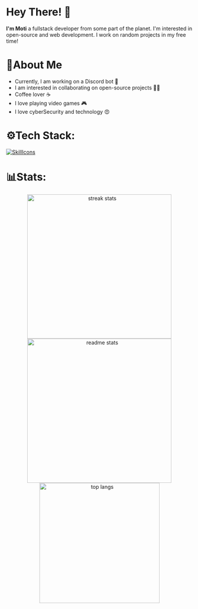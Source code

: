 # Hey There! 👋
**I'm Moti** a fullstack developer from some part of the planet. I'm interested in open-source and web development. I work on random projects in my free time!

# 🤺About Me

- Currently, I am working on a Discord bot 🤖
- I am interested in collaborating on open-source projects 👨‍💻
- Coffee lover ☕️
- I love playing video games 🎮
- I love cyberSecurity and technology 😍

# ⚙Tech Stack:
[![SkillIcons](https://skillicons.dev/icons?i=js,ts,html,css,nodejs,react,next,tailwind,bootstrap,java,rust,mysql,mongodb,git,markdown,nginx,docker,c#)](https://motidev.com)<br/>

# 📊Stats:
<div align=center>
  <img width=390 src="https://github-readme-streak-stats-salesp07.vercel.app/?user=motidev&count_private=true&theme=react&border_radius=10" alt="streak stats"/>
  <img width=390 src="https://github-readme-stats-salesp07.vercel.app/api?username=motidev&count_private=true&show_icons=true&theme=react&rank_icon=github&border_radius=10" alt="readme stats" />
  <br/>
  <img width=325 align="center" src="https://github-readme-stats-salesp07.vercel.app/api/top-langs/?username=motidev&hide=HTML&langs_count=8&layout=compact&theme=react&border_radius=10&size_weight=0.5&count_weight=0.5&exclude_repo=github-readme-stats" alt="top langs" />
</div>

